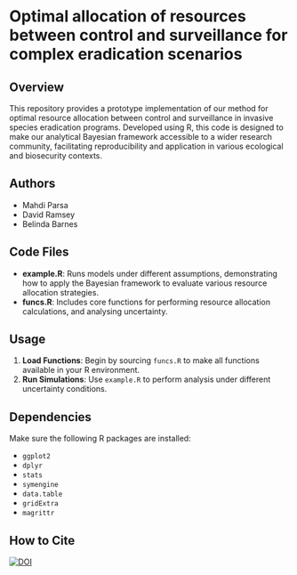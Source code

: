 # Optimal allocation of resources between control and surveillance for complex eradication scenarios

## Overview
This repository provides a prototype implementation of our method for optimal resource allocation between control and surveillance in invasive species eradication programs. Developed using R, this code is designed to make our analytical Bayesian framework accessible to a wider research community, facilitating reproducibility and application in various ecological and biosecurity contexts.

## Authors
- Mahdi Parsa
- David Ramsey
- Belinda Barnes

## Code Files
- **example.R**: Runs models under different assumptions, demonstrating how to apply the Bayesian framework to evaluate various resource allocation strategies.
- **funcs.R**: Includes core functions for performing resource allocation calculations, and analysing uncertainty.

## Usage
1. **Load Functions**: Begin by sourcing `funcs.R` to make all functions available in your R environment.
2. **Run Simulations**: Use `example.R` to perform analysis under different uncertainty conditions.

## Dependencies
Make sure the following R packages are installed:
- `ggplot2`
- `dplyr`
- `stats`
- `symengine`
- `data.table`
- `gridExtra`
- `magrittr`

## How to Cite
[![DOI](https://zenodo.org/badge/890785415.svg)](https://doi.org/10.5281/zenodo.14184615)
